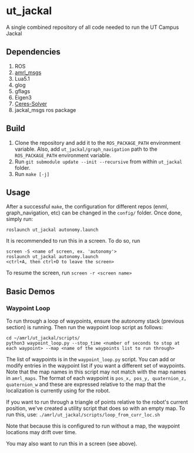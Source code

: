 # ut_jackal
A single combined repository of all code needed to run the UT Campus Jackal

## Dependencies
1. ROS
1. [amrl_msgs](https://github.com/ut-amrl/amrl_msgs)
1. Lua5.1
1. glog
1. gflags
1. Eigen3
1. [Ceres-Solver](http://ceres-solver.org/installation.html#linux)
1. jackal_msgs ros package

## Build
1. Clone the repository and add it to the `ROS_PACKAGE_PATH` environment variable. Also, add `ut_jackal/graph_navigation` path to the `ROS_PACKAGE_PATH` environment variable.
1. Run `git submodule update --init --recursive` from within `ut_jackal` folder.
1. Run `make [-j]`

## Usage
After a successful `make`, the configuration for different repos (enml, graph_navigation, etc) can be changed in the `config/` folder. Once done, simply run:
```
roslaunch ut_jackal autonomy.launch
```

It is recommended to run this in a screen. To do so, run 
```
screen -S <name of screen, ex. 'autonomy'>
roslaunch ut_jackal autonomy.launch
<ctrl+A, then ctrl+D to leave the screen>
```

To resume the screen, run `screen -r <screen name>`


## Basic Demos
### Waypoint Loop

To run through a loop of waypoints, ensure the autonomy stack (previous section) is running. Then run the waypoint loop script as follows:
```
cd ~/amrl/ut_jackal/scripts/
python3 waypoint_loop.py --stop_time <number of seconds to stop at each waypoint> --map <name of the waypoints list to run through>
```
The list of waypoints is in the `waypoint_loop.py` script. You can add or modify entries in the waypoint list if you want a different set of waypoints. Note that the map names in this script may not match with the map names in `amrl_maps`. The format of each waypoint is `pos_x, pos_y, quaternion_z, quaternion_w` and these are expressed relative to the map that the localization is currently using for the robot. 

If you want to run through a triangle of points relative to the robot's current position, we've created a utility script that does so with an empty map. To run this, use:
`./amrl/ut_jackal/scripts/loop_from_curr_loc.sh`

Note that because this is configured to run without a map, the waypoint locations may drift over time. 

You may also want to run this in a screen (see above). 


